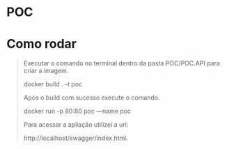 # POC

# Como rodar
>Executar o comando no terminal dentro da pasta POC/POC.API para criar a imagem. 
>
>docker build . -t poc
>
>Após o build com sucesso execute o comando. 
>
>docker run -p 80:80 poc —name poc
>
>Para acessar a apliação utilizei a url:
>
>http://localhost/swagger/index.html.
